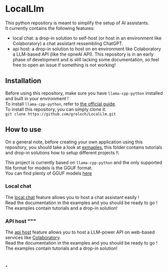 # LocalLlm #

This python repository is meant to simplify the setup of AI assistants.\
It currently contains the following features:
* local chat: a drop-in solution to self-host (or host in an environment like Colaboratory) a chat assistant ressembling ChatGPT.
* api host: a drop-in solution to host on en environment like Colaboratory a LLM-based API (like the opneAI API).
This repository is in an early phase of development and is still lacking some documentation, so feel free to open an issue if something is not working! 

## Installation ## 

Before using this repository, make sure you have `llama-cpp-python` installed and built in your environment !\
To install `llama-cpp-python`, refer to [the official guide](https://github.com/abetlen/llama-cpp-python). \
To install this repository, you can simply clone it:\
`git clone https://github.com/groloch/LocalLlm.git`

## How to use ##

On a general note, before creating your own application using this repository, you should take a look at [exmaples](examples/), this folder contains tutorials and drop-in solutions how to setup different projects !\

This project is currently based on `llama-cpp-python` and the only supported file format for models is the GGUF format.\
You can find plenty of GGUF models [here](https://huggingface.co/TheBloke)


### Local chat ###

The [local chat](examples/local_chat/) feature allows you to host a chat assistant easily !\
Read the documentation in the examples and you should be ready to go !\
The examples contain tutorials and a drop-in solution!

### API host """

The [api host](examples/api_host/) feature allows you to host a LLM-power API on web-based services like [Colaboratory](https://colab.research.google.com/). \
Read the documentation in the examples and you should be ready to go !\
The examples contain tutorials and a drop-in solution!

## . ##


